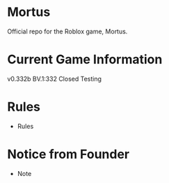 # Mortus
Official repo for the Roblox game, Mortus.

# Current Game Information
v0.332b
BV.1:332
Closed Testing

# Rules
- Rules

# Notice from Founder
- Note
